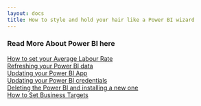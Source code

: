 ```yaml
---
layout: docs
title: How to style and hold your hair like a Power BI wizard
---
```


### Read More About Power BI here
[How to set your Average Labour Rate](garagehive-labour-rate.html) \
[Refreshing your Power BI data](powerbi-refresh-data.html) \
[Updating your Power BI App](powerbi-updating-app.html) \
[Updating your Power BI credentials](powerbi-updating-app.html) \
[Deleting the Power BI and installing a new one](garagehive-delete-old-powerbi-app-and-install-new-one.html) \
[How to Set Business Targets](garagehive-how-to-set-business-targets.html)
